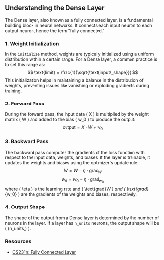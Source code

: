 ## Understanding the Dense Layer

The Dense layer, also known as a fully connected layer, is a fundamental building block in neural networks. It connects each input neuron to each output neuron, hence the term "fully connected."

### 1. Weight Initialization
In the `initialize` method, weights are typically initialized using a uniform distribution within a certain range. For a Dense layer, a common practice is to set this range as:
$$
\text{limit} = \frac{1}{\sqrt{\text{input\_shape}}}
$$
This initialization helps in maintaining a balance in the distribution of weights, preventing issues like vanishing or exploding gradients during training.

### 2. Forward Pass
During the forward pass, the input data \( X \) is multiplied by the weight matrix \( W \) and added to the bias \( w_0 \) to produce the output:
$$
\text{output} = X \cdot W + w_0
$$

### 3. Backward Pass
The backward pass computes the gradients of the loss function with respect to the input data, weights, and biases. If the layer is trainable, it updates the weights and biases using the optimizer's update rule:
$$
W = W - \eta \cdot \text{grad}_W
$$
$$
w_0 = w_0 - \eta \cdot \text{grad}_{w_0}
$$
where \( \eta \) is the learning rate and \( \text{grad}_W \) and \( \text{grad}_{w_0} \) are the gradients of the weights and biases, respectively.

### 4. Output Shape
The shape of the output from a Dense layer is determined by the number of neurons in the layer. If a layer has `n_units` neurons, the output shape will be \( (n\_units,) \).

### Resources
- [CS231n: Fully Connected Layer](https://cs231n.github.io/neural-networks-2/#fc)

    
